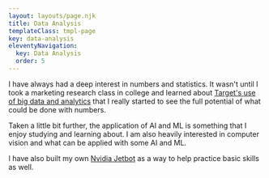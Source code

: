 ```yaml
---
layout: layouts/page.njk
title: Data Analysis
templateClass: tmpl-page
key: data-analysis
eleventyNavigation:
  key: Data Analysis
  order: 5
---
```


I have always had a deep interest in numbers and statistics. It wasn't until I took a marketing research class in college and learned about [Target's use of big data and analytics](https://www.youtube.com/watch?v=RC5HNTj3Dag) that I really started to see the full potential of what could be done with numbers.

Taken a little bit further, the application of AI and ML is something that I enjoy studying and learning about. I am also heavily interested in computer vision and what can be applied with some AI and ML.

I have also built my own [Nvidia Jetbot](https://jetbot.org/master/) as a way to help practice basic skills as well.